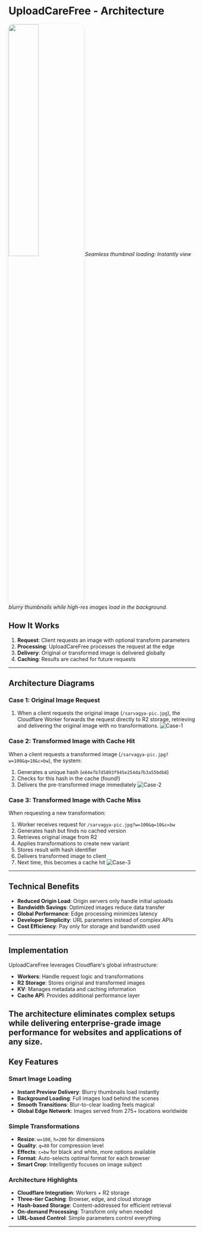 
# UploadCareFree - Architecture

<img src="https://pub-346c29ff168c445d97ca92055740a2ff.r2.dev/thumbnail-demo.gif" width="40%" style="border-radius: 12px; box-shadow: 0 4px 12px rgba(0,0,0,0.1);" />
<em>Seamless thumbnail loading: Instantly view blurry thumbnails while high-res images load in the background.</em>

## How It Works

1. **Request**: Client requests an image with optional transform parameters
2. **Processing**: UploadCareFree processes the request at the edge
3. **Delivery**: Original or transformed image is delivered globally
4. **Caching**: Results are cached for future requests

---

## Architecture Diagrams

### Case 1: Original Image Request

1. When a client requests the original image (`/sarvagya-pic.jpg`), the Cloudflare Worker forwards the request directly to R2 storage, retrieving and delivering the original image with no transformations.
![Case-1](https://pub-346c29ff168c445d97ca92055740a2ff.r2.dev/case-1.png)



### Case 2: Transformed Image with Cache Hit

When a client requests a transformed image (`/sarvagya-pic.jpg?w=100&q=10&c=bw`), the system:
1. Generates a unique hash (`e84e7b7d5893f945e254da7b3a55bdb8`)
2. Checks for this hash in the cache (found!)
3. Delivers the pre-transformed image immediately
![Case-2](https://pub-346c29ff168c445d97ca92055740a2ff.r2.dev/case-2.png)


### Case 3: Transformed Image with Cache Miss

When requesting a new transformation:
1. Worker receives request for `/sarvagya-pic.jpg?w=100&q=10&c=bw`
2. Generates hash but finds no cached version
3. Retrieves original image from R2
4. Applies transformations to create new variant
5. Stores result with hash identifier
6. Delivers transformed image to client
7. Next time, this becomes a cache hit
![Case-3](https://pub-346c29ff168c445d97ca92055740a2ff.r2.dev/case-3.png)


---

## Technical Benefits

- **Reduced Origin Load**: Origin servers only handle initial uploads
- **Bandwidth Savings**: Optimized images reduce data transfer
- **Global Performance**: Edge processing minimizes latency
- **Developer Simplicity**: URL parameters instead of complex APIs
- **Cost Efficiency**: Pay only for storage and bandwidth used

---

## Implementation

UploadCareFree leverages Cloudflare's global infrastructure:
- **Workers**: Handle request logic and transformations
- **R2 Storage**: Stores original and transformed images
- **KV**: Manages metadata and caching information
- **Cache API**: Provides additional performance layer

The architecture eliminates complex setups while delivering enterprise-grade image performance for websites and applications of any size.
---
## Key Features

### Smart Image Loading
- **Instant Preview Delivery**: Blurry thumbnails load instantly
- **Background Loading**: Full images load behind the scenes
- **Smooth Transitions**: Blur-to-clear loading feels magical
- **Global Edge Network**: Images served from 275+ locations worldwide

### Simple Transformations
- **Resize**: `w=100`, `h=200` for dimensions
- **Quality**: `q=80` for compression level
- **Effects**: `c=bw` for black and white, more options available
- **Format**: Auto-selects optimal format for each browser
- **Smart Crop**: Intelligently focuses on image subject

### Architecture Highlights
- **Cloudflare Integration**: Workers + R2 storage
- **Three-tier Caching**: Browser, edge, and cloud storage
- **Hash-based Storage**: Content-addressed for efficient retrieval
- **On-demand Processing**: Transform only when needed
- **URL-based Control**: Simple parameters control everything

---